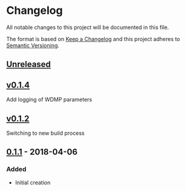 # Changelog
All notable changes to this project will be documented in this file.

The format is based on [Keep a Changelog](http://keepachangelog.com/en/1.0.0/)
and this project adheres to [Semantic Versioning](http://semver.org/spec/v2.0.0.html).

## [Unreleased]

## [v0.1.4]
Add logging of WDMP parameters

## [v0.1.2]
Switching to new build process

## [0.1.1] - 2018-04-06
### Added
- Initial creation

[Unreleased]: https://github.com/schmidtw/tr1d1um/compare/v0.1.4...HEAD
[v0.1.4]: https://github.com/schmidtw/tr1d1um/compare/v0.1.2...v0.1.4
[v0.1.2]: https://github.com/schmidtw/tr1d1um/compare/0.1.1...v0.1.2
[0.1.1]: https://github.com/schmidtw/tr1d1um/compare/e34399980ec8f7716633c8b8bc5d72727c79b184...0.1.1
